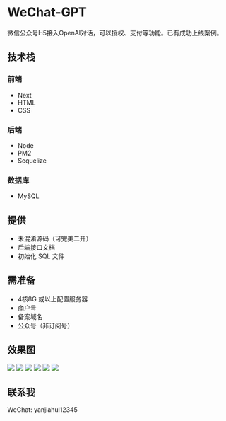 # WeChat-GPT
微信公众号H5接入OpenAI对话，可以授权、支付等功能。已有成功上线案例。

## 技术栈
### 前端
- Next
- HTML
- CSS

### 后端
- Node
- PM2
- Sequelize

### 数据库
- MySQL

## 提供
- 未混淆源码（可完美二开）
- 后端接口文档
- 初始化 SQL 文件

## 需准备
- 4核8G 或以上配置服务器
- 商户号
- 备案域名
- 公众号（非订阅号）

## 效果图
![](./images/81f609c714b4f524b9f9d8c38462acaf.PNG)
![](./images/902d34160717866ec0d8c3f94502ca9d.PNG)
![](./images/fe274b9637af210fb972fc6f26687241.PNG)
![](./images/IMG_8366.JPG)
![](./images/IMG_8367.JPG)
![](./images/IMG_8370.JPG)

## 联系我
WeChat: yanjiahui12345